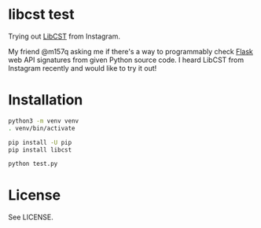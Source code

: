 # libcst test

Trying out [LibCST](https://github.com/Instagram/LibCST) from Instagram.

My friend @m157q asking me if there's a way to programmably check
[Flask](https://github.com/pallets/flask) web API signatures from given Python
source code. I heard LibCST from Instagram recently and would like to try it
out!


# Installation

```bash
python3 -m venv venv
. venv/bin/activate

pip install -U pip
pip install libcst

python test.py
```

# License

See LICENSE.

